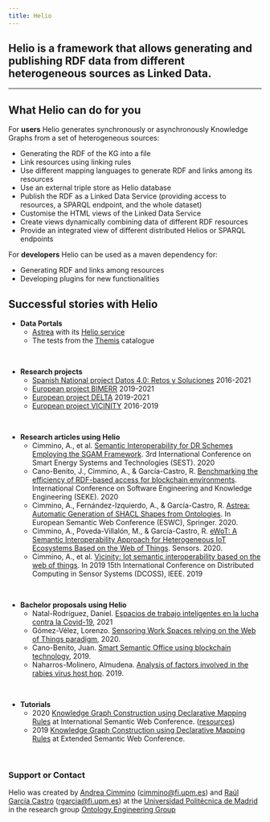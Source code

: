 ```yaml
---
title: Helio
---
```


## Helio is a framework that allows generating and publishing RDF data from different heterogeneous sources as Linked Data. 

-------------

## What Helio can do for you

For **users** Helio generates synchronously or asynchronously Knowledge Graphs from a set of heterogeneous sources:
* Generating the RDF of the KG into a file
* Link resources using linking rules
* Use different mapping languages to generate RDF and links among its resources
* Use an external triple store as Helio database
* Publish the RDF as a Linked Data Service (providing access to resources, a SPARQL endpoint, and the whole dataset)
* Customise the HTML views of the Linked Data Service
* Create views dynamically combining data of different RDF resources
* Provide an integrated view of different distributed Helios or SPARQL endpoints

For **developers** Helio can be used as a maven dependency for:
* Generating RDF and links among resources
* Developing plugins for new functionalities


## Successful stories with Helio

* **Data Portals**
  - [Astrea](https://astrea.linkeddata.es/) with its [Helio service](https://astrea.helio.linkeddata.es/)
  - The tests from the [Themis](http://themis.linkeddata.es/catalogue.html) catalogue
<br/>

* **Research projects**
  - [Spanish National project Datos 4.0: Retos y Soluciones](http://www.upm.es/observatorio/vi/index.jsp?pageac=actividad.jsp&id_actividad=247018) 2016-2021 
  - [European project BIMERR](https://bimerr.eu/) 2019-2021 
  - [European project DELTA](https://www.delta-h2020.eu/) 2019-2021
  - [European project VICINITY](https://www.vicinity2020.eu/vicinity/) 2016-2019
<br/>

* **Research articles using Helio**
  - Cimmino, A., et al. [Semantic Interoperability for DR Schemes Employing the SGAM Framework](https://ieeexplore.ieee.org/abstract/document/9203338). 3rd International Conference on Smart Energy Systems and Technologies (SEST). 2020
  - Cano-Benito, J., Cimmino, A., & García-Castro, R. [Benchmarking the efficiency of RDF-based access for blockchain environments](https://www.delta-h2020.eu/wp-content/uploads/2020/08/SEKE_2020.pdf). International Conference on Software Engineering and Knowledge Engineering (SEKE). 2020
  - Cimmino, A., Fernández-Izquierdo, A., & García-Castro, R. [Astrea: Automatic Generation of SHACL Shapes from Ontologies](https://link.springer.com/chapter/10.1007%2F978-3-030-49461-2_29). In European Semantic Web Conference (ESWC), Springer. 2020.
  - Cimmino, A., Poveda-Villalón, M., & García-Castro, R. [eWoT: A Semantic Interoperability Approach for Heterogeneous IoT Ecosystems Based on the Web of Things](https://www.mdpi.com/1424-8220/20/3/822). Sensors. 2020.
  - Cimmino, A., et al. [Vicinity: Iot semantic interoperability based on the web of things](https://ieeexplore.ieee.org/abstract/document/8804825). In 2019 15th International Conference on Distributed Computing in Sensor Systems (DCOSS), IEEE. 2019
<br/>

* **Bachelor proposals using Helio**
  - Natal-Rodríguez, Daniel. [Espacios de trabajo inteligentes en la lucha contra la Covid-19](http://oa.upm.es/66302/), 2021
  - Gómez-Vélez, Lorenzo. [Sensoring Work Spaces relying on the Web of Things paradigm](http://oa.upm.es/58136/), 2020. 
  - Cano-Benito, Juan. [Smart Semantic Office using blockchain technology](http://oa.upm.es/55994/), 2019. 
  - Naharros-Molinero, Almudena. [Analysis of factors involved in the rabies virus host hop](http://oa.upm.es/57068/). 2019. 
<br/>

* **Tutorials**
  - 2020 [Knowledge Graph Construction using Declarative Mapping Rules](https://iswc2020.semanticweb.org/program/tutorials/) at International Semantic Web Conference. ([resources](https://github.com/oeg-upm/kgc-tutorial-iswc2020)) 
  - 2019 [Knowledge Graph Construction using Declarative Mapping Rules](https://2019.eswc-conferences.org/tutorials-workshops/) at Extended Semantic Web Conference. 
<br/>
  
### Support or Contact

Helio was created by [Andrea Cimmino](https://scholar.google.es/citations?user=_6U9WMcAAAAJ&hl=es&oi=ao) (cimmino@fi.upm.es) and [Raúl García Castro](http://garcia-castro.com/) (rgarcia@fi.upm.es) at the [Universidad Politécnica de Madrid](https://www.upm.es/) in the research group [Ontology Engineering Group](https://www.oeg-upm.net/)
